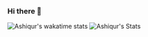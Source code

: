 ### Hi there 👋

![Ashiqur's wakatime stats](https://github-readme-stats.vercel.app/api/wakatime?username=ashiqursuperfly&theme=radical&layout=compact)
![Ashiqur's Stats](https://github-readme-stats.vercel.app/api?username=ashiqursuperfly&theme=radical&show_icons=true&count_private=true)

<!--
![Top Langs](https://github-readme-stats.vercel.app/api/top-langs/?username=ashiqursuperfly&layout=compact&theme=radical)

Here are some ideas to get you started:

- 🔭 I’m currently working on ...
- 🌱 I’m currently learning ...
- 👯 I’m looking to collaborate on ...
- 🤔 I’m looking for help with ...
- 💬 Ask me about ...
- 📫 How to reach me: ...
- 😄 Pronouns: ...
- ⚡ Fun fact: ...
-->
